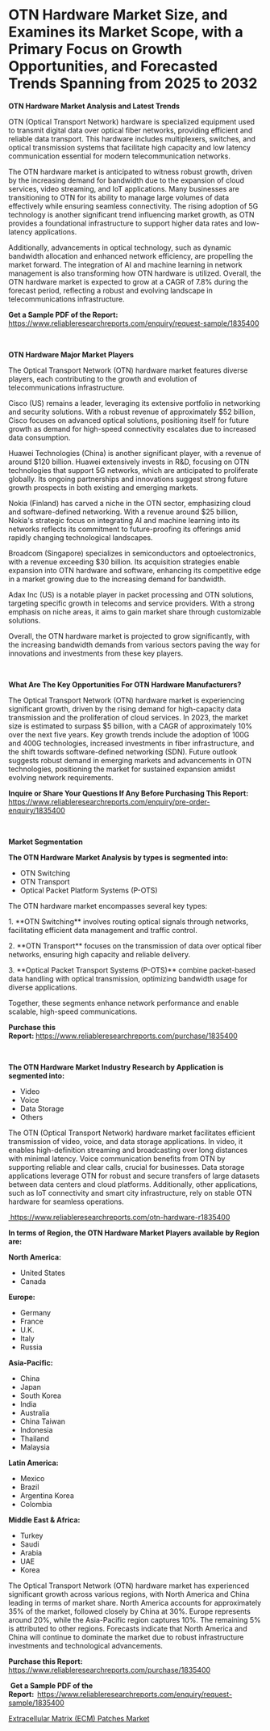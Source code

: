 <p><h1>OTN Hardware Market Size, and Examines its Market Scope, with a Primary Focus on Growth Opportunities, and Forecasted Trends Spanning from 2025 to 2032</h1></p><p><strong>OTN Hardware Market Analysis and Latest Trends</strong></p>
<p><p>OTN (Optical Transport Network) hardware is specialized equipment used to transmit digital data over optical fiber networks, providing efficient and reliable data transport. This hardware includes multiplexers, switches, and optical transmission systems that facilitate high capacity and low latency communication essential for modern telecommunication networks.</p><p>The OTN hardware market is anticipated to witness robust growth, driven by the increasing demand for bandwidth due to the expansion of cloud services, video streaming, and IoT applications. Many businesses are transitioning to OTN for its ability to manage large volumes of data effectively while ensuring seamless connectivity. The rising adoption of 5G technology is another significant trend influencing market growth, as OTN provides a foundational infrastructure to support higher data rates and low-latency applications.</p><p>Additionally, advancements in optical technology, such as dynamic bandwidth allocation and enhanced network efficiency, are propelling the market forward. The integration of AI and machine learning in network management is also transforming how OTN hardware is utilized. Overall, the OTN hardware market is expected to grow at a CAGR of 7.8% during the forecast period, reflecting a robust and evolving landscape in telecommunications infrastructure.</p></p>
<p><strong>Get a Sample PDF of the Report:&nbsp;</strong> <a href="https://www.reliableresearchreports.com/enquiry/request-sample/1835400?utm_campaign=3002&utm_medium=2&utm_source=Github&utm_content=ia&utm_term=26032025&utm_id=otn-hardware">https://www.reliableresearchreports.com/enquiry/request-sample/1835400</a></p>
<p>&nbsp;</p>
<p><strong>OTN Hardware Major Market Players</strong></p>
<p><p>The Optical Transport Network (OTN) hardware market features diverse players, each contributing to the growth and evolution of telecommunications infrastructure. </p><p>Cisco (US) remains a leader, leveraging its extensive portfolio in networking and security solutions. With a robust revenue of approximately $52 billion, Cisco focuses on advanced optical solutions, positioning itself for future growth as demand for high-speed connectivity escalates due to increased data consumption.</p><p>Huawei Technologies (China) is another significant player, with a revenue of around $120 billion. Huawei extensively invests in R&D, focusing on OTN technologies that support 5G networks, which are anticipated to proliferate globally. Its ongoing partnerships and innovations suggest strong future growth prospects in both existing and emerging markets.</p><p>Nokia (Finland) has carved a niche in the OTN sector, emphasizing cloud and software-defined networking. With a revenue around $25 billion, Nokia's strategic focus on integrating AI and machine learning into its networks reflects its commitment to future-proofing its offerings amid rapidly changing technological landscapes.</p><p>Broadcom (Singapore) specializes in semiconductors and optoelectronics, with a revenue exceeding $30 billion. Its acquisition strategies enable expansion into OTN hardware and software, enhancing its competitive edge in a market growing due to the increasing demand for bandwidth.</p><p>Adax Inc (US) is a notable player in packet processing and OTN solutions, targeting specific growth in telecoms and service providers. With a strong emphasis on niche areas, it aims to gain market share through customizable solutions.</p><p>Overall, the OTN hardware market is projected to grow significantly, with the increasing bandwidth demands from various sectors paving the way for innovations and investments from these key players.</p></p>
<p>&nbsp;</p>
<p><strong>What Are The Key Opportunities For OTN Hardware Manufacturers?</strong></p>
<p><p>The Optical Transport Network (OTN) hardware market is experiencing significant growth, driven by the rising demand for high-capacity data transmission and the proliferation of cloud services. In 2023, the market size is estimated to surpass $5 billion, with a CAGR of approximately 10% over the next five years. Key growth trends include the adoption of 100G and 400G technologies, increased investments in fiber infrastructure, and the shift towards software-defined networking (SDN). Future outlook suggests robust demand in emerging markets and advancements in OTN technologies, positioning the market for sustained expansion amidst evolving network requirements.</p></p>
<p><strong>Inquire or Share Your Questions If Any Before Purchasing This Report:</strong> <a href="https://www.reliableresearchreports.com/enquiry/pre-order-enquiry/1835400?utm_campaign=3002&utm_medium=2&utm_source=Github&utm_content=ia&utm_term=26032025&utm_id=otn-hardware">https://www.reliableresearchreports.com/enquiry/pre-order-enquiry/1835400</a></p>
<p>&nbsp;</p>
<p><strong>Market Segmentation</strong></p>
<p><strong>The OTN Hardware Market Analysis by types is segmented into:</strong></p>
<p><ul><li>OTN Switching</li><li>OTN Transport</li><li>Optical Packet Platform Systems (P-OTS)</li></ul></p>
<p><p>The OTN hardware market encompasses several key types: </p><p>1. **OTN Switching** involves routing optical signals through networks, facilitating efficient data management and traffic control.  </p><p>2. **OTN Transport** focuses on the transmission of data over optical fiber networks, ensuring high capacity and reliable delivery.  </p><p>3. **Optical Packet Transport Systems (P-OTS)** combine packet-based data handling with optical transmission, optimizing bandwidth usage for diverse applications.   </p><p>Together, these segments enhance network performance and enable scalable, high-speed communications.</p></p>
<p><strong>Purchase this Report:&nbsp;</strong><a href="https://www.reliableresearchreports.com/purchase/1835400?utm_campaign=3002&utm_medium=2&utm_source=Github&utm_content=ia&utm_term=26032025&utm_id=otn-hardware">https://www.reliableresearchreports.com/purchase/1835400</a></p>
<p>&nbsp;</p>
<p><strong>The OTN Hardware Market Industry Research by Application is segmented into:</strong></p>
<p><ul><li>Video</li><li>Voice</li><li>Data Storage</li><li>Others</li></ul></p>
<p><p>The OTN (Optical Transport Network) hardware market facilitates efficient transmission of video, voice, and data storage applications. In video, it enables high-definition streaming and broadcasting over long distances with minimal latency. Voice communication benefits from OTN by supporting reliable and clear calls, crucial for businesses. Data storage applications leverage OTN for robust and secure transfers of large datasets between data centers and cloud platforms. Additionally, other applications, such as IoT connectivity and smart city infrastructure, rely on stable OTN hardware for seamless operations.</p></p>
<p><a href="https://www.reliableresearchreports.com/otn-hardware-r1835400?utm_campaign=3002&utm_medium=2&utm_source=Github&utm_content=ia&utm_term=26032025&utm_id=otn-hardware">&nbsp;https://www.reliableresearchreports.com/otn-hardware-r1835400</a></p>
<p><strong>In terms of Region, the OTN Hardware Market Players available by Region are:</strong></p>
<p>
    <p> <strong> North America: </strong>
        <ul>
            <li>United States</li>
            <li>Canada</li>
        </ul>
        </p> 
    <p> <strong> Europe: </strong>
        <ul>
            <li>Germany</li>
            <li>France</li>
            <li>U.K.</li>
            <li>Italy</li>
            <li>Russia</li>
        </ul>
        </p> 
    <p> <strong> Asia-Pacific: </strong>
        <ul>
            <li>China</li>
            <li>Japan</li>
            <li>South Korea</li>
            <li>India</li>
            <li>Australia</li>
            <li>China Taiwan</li>
            <li>Indonesia</li>
            <li>Thailand</li>
            <li>Malaysia</li>
        </ul>
        </p> 
    <p> <strong> Latin America: </strong>
        <ul>
            <li>Mexico</li>
            <li>Brazil</li>
            <li>Argentina Korea</li>
            <li>Colombia</li>
        </ul>
        </p> 
    <p> <strong> Middle East & Africa: </strong>
        <ul>
            <li>Turkey</li>
            <li>Saudi</li>
            <li>Arabia</li>
            <li>UAE</li>
            <li>Korea</li>
        </ul>
    </p>
    </p>
<p><p>The Optical Transport Network (OTN) hardware market has experienced significant growth across various regions, with North America and China leading in terms of market share. North America accounts for approximately 35% of the market, followed closely by China at 30%. Europe represents around 20%, while the Asia-Pacific region captures 10%. The remaining 5% is attributed to other regions. Forecasts indicate that North America and China will continue to dominate the market due to robust infrastructure investments and technological advancements.</p></p>
<p><strong>Purchase this Report: </strong><a href="https://www.reliableresearchreports.com/purchase/1835400?utm_campaign=3002&utm_medium=2&utm_source=Github&utm_content=ia&utm_term=26032025&utm_id=otn-hardware">https://www.reliableresearchreports.com/purchase/1835400</a></p>
<p>&nbsp;<strong>Get a Sample PDF of the Report:&nbsp;&nbsp;</strong><a href="https://www.reliableresearchreports.com/enquiry/request-sample/1835400?utm_campaign=3002&utm_medium=2&utm_source=Github&utm_content=ia&utm_term=26032025&utm_id=otn-hardware">https://www.reliableresearchreports.com/enquiry/request-sample/1835400</a></p>
<p><strong></strong></p>
<p><p><a href="https://github.com/yankimber90yankim/Market-Research-Report-List-1/blob/main/extracellular-matrix-ecm-patches-market.md?utm_campaign=3002&utm_medium=2&utm_source=Github&utm_content=ia&utm_term=26032025&utm_id=otn-hardware">Extracellular Matrix (ECM) Patches Market</a></p></p>